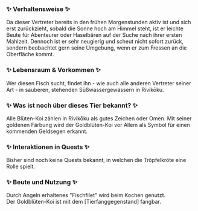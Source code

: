 

<!-- Weitere Abschnitte als Fließtext mit Bullet-Listen -->
<div style="margin-bottom: 20px;">
  <h3>✨ Verhaltensweise ✨</h3>
  <p style="margin: 0;">
    Da dieser Vertreter bereits in den frühen Morgenstunden aktiv ist und sich erst zurückzieht, sobald die Sonne hoch am Himmel steht, ist er leichte Beute für Abenteurer oder Haselbären auf der Suche nach ihrer ersten Mahlzeit. Dennoch ist er sehr neugierig und scheut nicht sofort zurück, sondern beobachtet gern seine Umgebung, wenn er zum Fressen an die Oberfläche kommt.
  </p>
</div>

<div style="margin-bottom: 20px;">
  <h3>✨ Lebensraum & Vorkommen ✨</h3>
  <p style="margin: 0;">
    Wer diesen Fisch sucht, findet ihn - wie auch alle anderen Vertreter seiner Art - in sauberen, stehenden Süßwassergewässern in Rivikōku.
  </p>
</div>

<div style="margin-bottom: 20px;">
  <h3>✨ Was ist noch über dieses Tier bekannt? ✨</h3>
  <p style="margin: 0;">
    <!-- Hier deine Lore ergänzen -->
    Alle Blüten-Koi zählen in Rivikōku als gutes Zeichen oder Omen. Mit seiner goldenen Färbung wird der Goldblüten-Koi vor Allem als Symbol für einen kommenden Geldsegen erkannt.
  </p>
</div>

<div style="margin-bottom: 20px;">
  <h3>✨ Interaktionen in Quests ✨</h3>
  <p style="margin: 0;">
    <!-- Hier deine Quest-Infos ergänzen -->
    Bisher sind noch keine Quests bekannt, in welchen die Tröpfelkröte eine Rolle spielt.
  </p>
</div>

<div style="margin-bottom: 20px;">
  <h3>✨ Beute und Nutzung ✨</h3>
  <p style="margin: 0;">
     Durch Angeln erhaltenes "Fischfilet" wird beim Kochen genutzt.<br>
     Der Goldblüten-Koi ist mit dem [Tierfanggegenstand] fangbar.
  </p>
</div>
